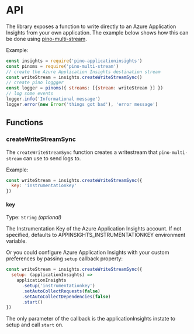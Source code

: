 # API

The library exposes a function to write directly to an Azure Application Insights from your own application. The example below shows how this can be done using [pino-multi-stream](https://github.com/pinojs/pino-multi-stream).

Example:

```js
const insights = require('pino-applicationinsights')
const pinoms = require('pino-multi-stream')
// create the Azure Application Insights destination stream
const writeStream = insights.createWriteStreamSync()
// create pino loggger
const logger = pinoms({ streams: [{stream: writeStream }] })
// log some events
logger.info('Informational message')
logger.error(new Error('things got bad'), 'error message')
```

## Functions

### createWriteStreamSync

The `createWriteStreamSync` function creates a writestream that `pino-multi-stream` can use to send logs to.

Example:

```js
const writeStream = insights.createWriteStreamSync({
  key: 'instrumentationkey'
})
```

#### key

Type: `String` *(optional)*

The Instrumentation Key of the Azure Application Insights account. If not specified, defaults to APPINSIGHTS_INSTRUMENTATIONKEY environment variable.

Or you could configure Azure Application Insights with your custom preferences by passing `setup` callback property:

```js
const writeStream = insights.createWriteStreamSync({
  setup: (applicationInsights) =>
    applicationInsights
      .setup('instrumentationkey')
      .setAutoCollectRequests(false)
      .setAutoCollectDependencies(false)
      .start()
})
```

The only parameter of the callback is the applicationInsights instate to setup and call `start` on.
